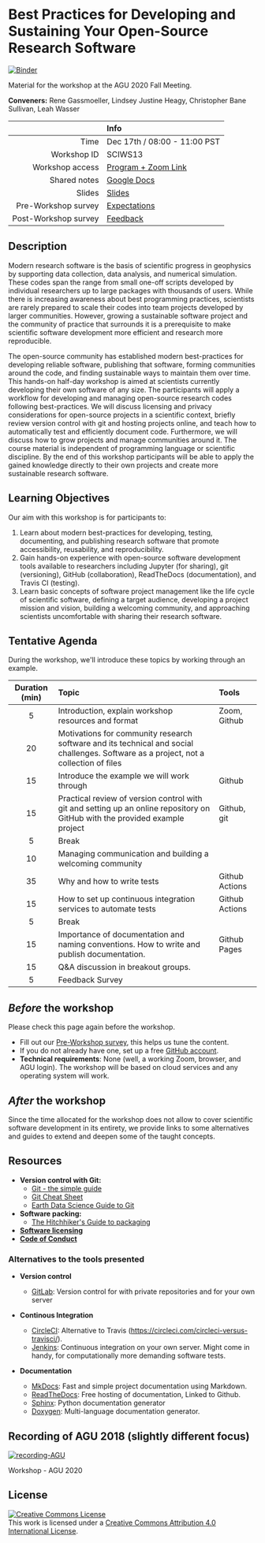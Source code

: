# Best Practices for Developing and Sustaining Your Open-Source Research Software

[![Binder](https://mybinder.org/badge_logo.svg)](https://mybinder.org/v2/gh/agu-ossi/2020-agu-oss/main)

Material for the workshop at the AGU 2020 Fall Meeting.

**Conveners:**
Rene Gassmoeller,
Lindsey Justine Heagy,
Christopher Bane Sullivan,
Leah Wasser

|    |Info|
|---:|:---|
|Time|Dec 17th / 08:00 - 11:00 PST|
|Workshop ID|SCIWS13|
|Workshop access| [Program + Zoom Link](https://agu.confex.com/agu/fm20/meetingapp.cgi/Session/103714)|
|Shared notes| [Google Docs](https://docs.google.com/document/d/1KrBm1FEnd7gcnscCXyWP_-NEKIDcvgsy3Gfo56pLPpE/edit?usp=sharing)|
|Slides| [Slides](https://docs.google.com/presentation/d/1dvtxWFthZA6S1ZGs2OetkesyIB_hPEAjFn7pyo2iz6o/edit?usp=sharing)|
|Pre-Workshop survey| [Expectations](https://forms.gle/tkMyLBx67Jdt6yePA)|
|Post-Workshop survey| [Feedback](https://forms.gle/WhDCnda618qpMywN6)|

## Description

Modern research software is the basis of scientific progress in geophysics by supporting data collection, data analysis, and numerical simulation. These codes span the range from small one-off scripts developed by individual researchers up to large packages with thousands of users. While there is increasing awareness about best programming practices, scientists are rarely prepared to scale their codes into team projects developed by  larger communities. However, growing a sustainable software project and the community of practice that surrounds it is a prerequisite to make scientific software development more efficient and research more reproducible.

The open-source community has established modern best-practices for developing reliable software, publishing that software, forming communities around the code, and finding sustainable ways to maintain them over time. This hands-on half-day workshop is aimed at scientists currently developing their own software of any size. The participants will apply a workflow for developing and managing open-source research codes following best-practices. We will discuss licensing and privacy considerations for open-source projects in a scientific context, briefly review version control with git and hosting projects online, and teach how to automatically test and efficiently document code. Furthermore, we will discuss how to grow projects and manage communities around it. The course material is independent of programming language or scientific discipline. By the end of this workshop participants will be able to apply the gained knowledge directly to their own projects and create more sustainable research software.

## Learning Objectives

Our aim with this workshop is for participants to: 

1. Learn about modern best-practices for developing, testing, documenting, and publishing research software that promote accessibility, reusability, and reproducibility. 
2. Gain hands-on experience with open-source software development tools available to researchers including Jupyter (for sharing), git (versioning), GitHub (collaboration), ReadTheDocs (documentation), and Travis CI (testing).
3. Learn basic concepts of software project management like the life cycle of scientific software, defining a target audience, developing a project mission and vision, building a welcoming community, and approaching scientists uncomfortable with sharing their research software.

## Tentative Agenda

During the workshop, we'll introduce these topics by working through an example.

| Duration (min) | Topic | Tools |
|:--------------:|:------|:------|
| 5 | Introduction, explain workshop resources and format | Zoom, Github |
| 20 | Motivations for community research software and its technical and social challenges. Software as a project, not a collection of files| |
| 15 | Introduce the example we will work through | Github |
| 15 | Practical review of version control with git and setting up an online repository on GitHub with the provided example project | Github, git |
| 5 | Break | |
| 10 | Managing communication and building a welcoming community | |
| 35 | Why and how to write tests | Github Actions |
| 15 | How to set up continuous integration services to automate tests | Github Actions |
| 5 | Break | |
| 15 | Importance of documentation and naming conventions. How to write and publish documentation. | Github Pages |
| 15 | Q&A discussion in breakout groups. | |
| 5 | Feedback Survey | |

## *Before* the workshop

Please check this page again before the workshop.

- Fill out our [Pre-Workshop survey](https://forms.gle/tkMyLBx67Jdt6yePA), this helps us tune the content.
- If you do not already have one, set up a free [GitHub account](https://github.com/).
- **Technical requirements**: None (well, a working Zoom, browser, and AGU login). The workshop will be based on cloud services and any operating system will work.

## *After* the workshop

Since the time allocated for the workshop does not allow to cover scientific
software development in its entirety, we provide links to some alternatives and
guides to extend and deepen some of the taught concepts.

## Resources

- **Version control with Git:**
  - [Git - the simple guide](http://rogerdudler.github.io/git-guide/)
  - [Git Cheat Sheet](https://services.github.com/on-demand/downloads/github-git-cheat-sheet.pdf)
  - [Earth Data Science Guide to Git](https://www.earthdatascience.org/courses/intro-to-earth-data-science/git-github/version-control/ )
- **Software packing:**
  - [The Hitchhiker's Guide to packaging](https://the-hitchhikers-guide-to-packaging.readthedocs.io/en/latest/)
- **[Software licensing](https://choosealicense.com/)**
- **[Code of Conduct](https://www.contributor-covenant.org/)**
  
### Alternatives to the tools presented

- **Version control**
  - [GitLab](https://www.gitlab.com): Version control for with private repositories and for your own server

- **Continous Integration**
  - [CircleCI](https://circleci.com): Alternative to Travis (https://circleci.com/circleci-versus-travisci/).
  - [Jenkins](https://github.com/jenkinsci/jenkins): Continuous integration on your own server. Might come in handy, for computationally more demanding software tests.

- **Documentation**
  - [MkDocs](https://www.mkdocs.org): Fast and simple project documentation using Markdown.
  - [ReadTheDocs](https://readthedocs.org/): Free hosting of documentation, Linked to Github.
  - [Sphinx](https://www.sphinx-doc.org/en/master/): Python documentation generator
  - [Doxygen](https://www.doxygen.nl): Multi-language documentation generator.

## Recording of AGU 2018 (slightly different focus)

[![recording-AGU](https://img.youtube.com/vi/Ck3f8Dbk98U/0.jpg)](https://youtu.be/Ck3f8Dbk98U)

Workshop - AGU 2020

## License

<a rel="license" href="http://creativecommons.org/licenses/by/4.0/"><img alt="Creative Commons License" style="border-width:0" src="https://i.creativecommons.org/l/by/4.0/88x31.png" /></a><br />This work is licensed under a <a rel="license" href="http://creativecommons.org/licenses/by/4.0/">Creative Commons Attribution 4.0 International License</a>.

